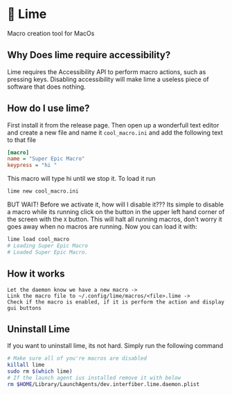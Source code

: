 # 🍋 Lime
Macro creation tool for MacOs

## Why Does lime require accessibility?
Lime requires the Accessibility API to perform macro actions, such as pressing keys. Disabling accessibility will make lime a useless piece of software that does nothing.

## How do I use lime?
First install it from the release page. Then open up a wonderfull text editor and create a new file and name it ```cool_macro.ini``` and add the following text to that file
```ini
[macro]
name = "Super Epic Macro"
keypress = "hi "
```
This macro will type hi until we stop it. To load it run
```bash
lime new cool_macro.ini
```
BUT WAIT! Before we activate it, how will I disable it??? Its simple to disable a macro while its running click on the button in the upper left hand corner of the screen with the ```X``` button. This will halt all running macros, don't worry it goes away when no macros are running.
Now you can load it with:
```bash
lime load cool_macro
# Loading Super Epic Macro
# Loaded Super Epic Macro.
```

## How it works
```
Let the daemon know we have a new macro ->
Link the macro file to ~/.config/lime/macros/<file>.lime ->
Check if the macro is enabled, if it is perform the action and display gui buttons
```


## Uninstall Lime
If you want to uninstall lime, its not hard. Simply run the following command
```bash
# Make sure all of you're macros are disabled
killall lime
sudo rm $(which lime)
# If the launch agent ius installed remove it with below
rm $HOME/Library/LaunchAgents/dev.interfiber.lime.daemon.plist
```